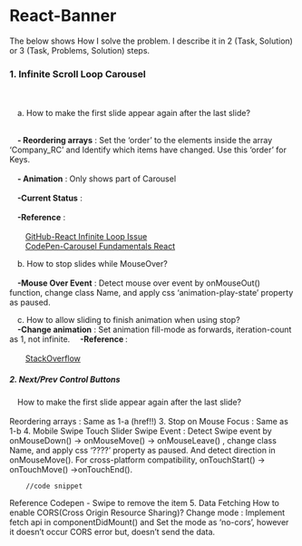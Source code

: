 # React-Banner
The below shows How I solve the problem. I describe it in 2 (Task, Solution) or 3 (Task, Problems, Solution) steps.


<h3>1. Infinite Scroll Loop Carousel</h3></br></br>
&emsp;a. How to make the first slide appear again after the last slide?</br></br>

&emsp;<strong>- Reordering arrays</strong> : Set the ‘order’ to the elements inside the array ‘Company_RC’ and Identify which items have changed. Use this ‘order’ for Keys.</br></br>
&emsp;<strong>- Animation</strong> : Only shows part of Carousel</br></br>
&emsp;<strong>-Current Status</strong>  : </br></br>
&emsp;<strong>-Reference</strong>  : </br></br>
&emsp;&emsp;<a href="https://github.com/express-labs/pure-react-carousel/issues/60">GitHub-React Infinite Loop Issue</a></br>
&emsp;&emsp;<a href="https://codepen.io/MattPeck/pen/pZbWjN?editors=0010">CodePen-Carousel Fundamentals React</a>

&emsp;b. How to stop slides while MouseOver?</br></br>
&emsp;<strong>-Mouse Over Event</strong> : Detect mouse over event by onMouseOut() function, change class Name, and apply css ‘animation-play-state’ property as paused. </br>

&emsp;c. How to allow sliding to finish animation when using stop?</br>
&emsp;<strong>-Change animation</strong> : Set animation fill-mode as forwards, iteration-count as 1, not infinite.
&emsp;<strong>-Reference </strong>  : </br></br>
&emsp;&emsp;<a href="https://stackoverflow.com/questions/25314215/how-to-allow-slidedown-and-slideup-to-finish-animation-when-using-stop">StackOverflow</a>

<h5>2. Next/Prev Control Buttons</h5>
&emsp;How to make the first slide appear again after the last slide?</br></br>
Reordering arrays : Same as 1-a (href!!)
      3. Stop on Mouse Focus : Same as 1-b	
      4. Mobile Swipe Touch Slider 
Swipe Event : Detect Swipe event by onMouseDown() -> onMouseMove() -> onMouseLeave() , change class Name, and apply css ‘????’ property as paused. And detect direction in onMouseMove(). For cross-platform compatibility, onTouchStart() -> onTouchMove() ->onTouchEnd().

		//code snippet
Reference 
Codepen - Swipe to remove the item
      5. Data Fetching
How to enable CORS(Cross Origin Resource Sharing)?
Change mode : Implement fetch api in componentDidMount() and Set the mode as ‘no-cors’, however it doesn’t occur CORS error but, doesn’t send the data.


